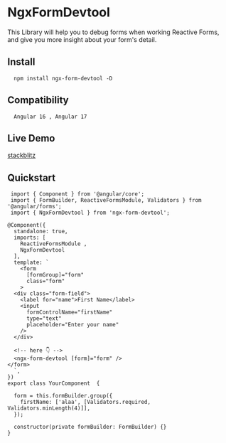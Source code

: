 # NgxFormDevtool

This Library will help you to debug forms when working Reactive Forms, and give you more insight about your form's detail.

## Install

```
  npm install ngx-form-devtool -D

```

## Compatibility

```
  Angular 16 , Angular 17

```

## Live Demo

[stackblitz](https://stackblitz.com/edit/stackblitz-starters-d488i2?file=src%2Fmain.ts)

## Quickstart

```
 import { Component } from '@angular/core';
 import { FormBuilder, ReactiveFormsModule, Validators } from '@angular/forms';
 import { NgxFormDevtool } from 'ngx-form-devtool';

@Component({
  standalone: true,
  imports: [
    ReactiveFormsModule ,
    NgxFormDevtool
  ],
  template: `
    <form
      [formGroup]="form"
      class="form"
    >
  <div class="form-field">
    <label for="name">First Name</label>
    <input
      formControlName="firstName"
      type="text"
      placeholder="Enter your name"
    />
  </div>

  <!-- here 👇 -->
  <ngx-form-devtool [form]="form" />
</form>
  `,
})
export class YourComponent  {

  form = this.formBuilder.group({
    firstName: ['alaa', [Validators.required, Validators.minLength(4)]],
  });

  constructor(private formBuilder: FormBuilder) {}
}

```

